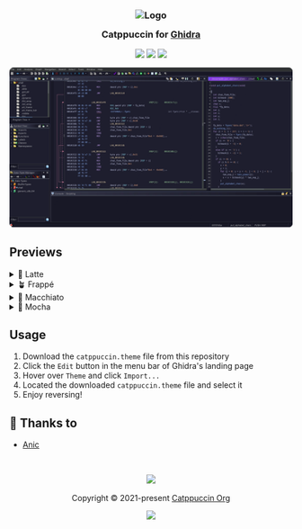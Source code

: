 <h3 align="center">
	<img src="https://raw.githubusercontent.com/catppuccin/catppuccin/main/assets/logos/exports/1544x1544_circle.png" width="100" alt="Logo"/><br/>
	<img src="https://raw.githubusercontent.com/catppuccin/catppuccin/main/assets/misc/transparent.png" height="30" width="0px"/>
	Catppuccin for <a href="https://ghidra-sre.org/">Ghidra</a>
	<img src="https://raw.githubusercontent.com/catppuccin/catppuccin/main/assets/misc/transparent.png" height="30" width="0px"/>
</h3>

<p align="center">
	<a href="https://github.com/AnicJov/ghidra/stargazers"><img src="https://img.shields.io/github/stars/AnicJov/ghidra?colorA=363a4f&colorB=b7bdf8&style=for-the-badge"></a>
	<a href="https://github.com/AnicJov/ghidra/issues"><img src="https://img.shields.io/github/issues/AnicJov/ghidra?colorA=363a4f&colorB=f5a97f&style=for-the-badge"></a>
	<a href="https://github.com/AnicJov/ghidra/contributors"><img src="https://img.shields.io/github/contributors/AnicJov/ghidra?colorA=363a4f&colorB=a6da95&style=for-the-badge"></a>
</p>

<p align="center">
<img src="https://raw.githubusercontent.com/AnicJov/ghidra/main/assets/previews/preview.webp"/>
</p>

## Previews

<details>
<summary>🌻 Latte</summary>
Coming soon
</details>
<details>
<summary>🪴 Frappé</summary>
Coming soon
</details>
<details>
<summary>🌺 Macchiato</summary>
Coming soon
</details>
<details>
<summary>🌿 Mocha</summary>
<img src="https://raw.githubusercontent.com/AnicJov/ghidra/main/assets/previews/mocha.webp"/>
</details>

## Usage

1. Download the `catppuccin.theme` file from this repository
2. Click the `Edit` button in the menu bar of Ghidra's landing page
3. Hover over `Theme` and click `Import...`
4. Located the downloaded `catppuccin.theme` file and select it
5. Enjoy reversing!

## 💝 Thanks to

- [Anic](https://github.com/AnicJov)

&nbsp;

<p align="center">
	<img src="https://raw.githubusercontent.com/catppuccin/catppuccin/main/assets/footers/gray0_ctp_on_line.svg?sanitize=true" />
</p>

<p align="center">
	Copyright &copy; 2021-present <a href="https://github.com/catppuccin" target="_blank">Catppuccin Org</a>
</p>

<p align="center">
	<a href="https://github.com/catppuccin/catppuccin/blob/main/LICENSE"><img src="https://img.shields.io/static/v1.svg?style=for-the-badge&label=License&message=MIT&logoColor=d9e0ee&colorA=363a4f&colorB=b7bdf8"/></a>
</p>
